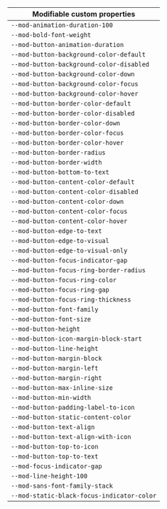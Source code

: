 | Modifiable custom properties               |
| ------------------------------------------ |
| `--mod-animation-duration-100`             |
| `--mod-bold-font-weight`                   |
| `--mod-button-animation-duration`          |
| `--mod-button-background-color-default`    |
| `--mod-button-background-color-disabled`   |
| `--mod-button-background-color-down`       |
| `--mod-button-background-color-focus`      |
| `--mod-button-background-color-hover`      |
| `--mod-button-border-color-default`        |
| `--mod-button-border-color-disabled`       |
| `--mod-button-border-color-down`           |
| `--mod-button-border-color-focus`          |
| `--mod-button-border-color-hover`          |
| `--mod-button-border-radius`               |
| `--mod-button-border-width`                |
| `--mod-button-bottom-to-text`              |
| `--mod-button-content-color-default`       |
| `--mod-button-content-color-disabled`      |
| `--mod-button-content-color-down`          |
| `--mod-button-content-color-focus`         |
| `--mod-button-content-color-hover`         |
| `--mod-button-edge-to-text`                |
| `--mod-button-edge-to-visual`              |
| `--mod-button-edge-to-visual-only`         |
| `--mod-button-focus-indicator-gap`         |
| `--mod-button-focus-ring-border-radius`    |
| `--mod-button-focus-ring-color`            |
| `--mod-button-focus-ring-gap`              |
| `--mod-button-focus-ring-thickness`        |
| `--mod-button-font-family`                 |
| `--mod-button-font-size`                   |
| `--mod-button-height`                      |
| `--mod-button-icon-margin-block-start`     |
| `--mod-button-line-height`                 |
| `--mod-button-margin-block`                |
| `--mod-button-margin-left`                 |
| `--mod-button-margin-right`                |
| `--mod-button-max-inline-size`             |
| `--mod-button-min-width`                   |
| `--mod-button-padding-label-to-icon`       |
| `--mod-button-static-content-color`        |
| `--mod-button-text-align`                  |
| `--mod-button-text-align-with-icon`        |
| `--mod-button-top-to-icon`                 |
| `--mod-button-top-to-text`                 |
| `--mod-focus-indicator-gap`                |
| `--mod-line-height-100`                    |
| `--mod-sans-font-family-stack`             |
| `--mod-static-black-focus-indicator-color` |
